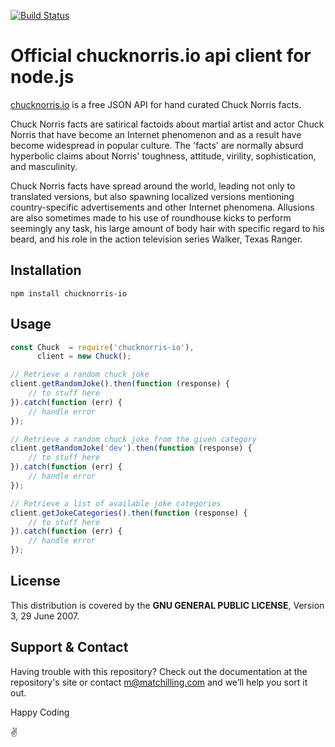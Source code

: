 [![Build Status](https://travis-ci.org/chucknorris-io/client-nodejs.svg?branch=master)](https://travis-ci.org/chucknorris-io/client-nodejs)

# Official chucknorris.io api client for node.js

[chucknorris.io](https://api.chucknorris.io) is a free JSON API for hand curated Chuck Norris facts.

Chuck Norris facts are satirical factoids about martial artist and actor Chuck Norris that have become an Internet
phenomenon and as a result have become widespread in popular culture. The 'facts' are normally absurd hyperbolic claims
about Norris' toughness, attitude, virility, sophistication, and masculinity.

Chuck Norris facts have spread around the world, leading not only to translated versions, but also spawning localized
versions mentioning country-specific advertisements and other Internet phenomena. Allusions are also sometimes made to
his use of roundhouse kicks to perform seemingly any task, his large amount of body hair with specific regard to his
beard, and his role in the action television series Walker, Texas Ranger.

## Installation

`npm install chucknorris-io`

## Usage

```javascript
const Chuck  = require('chucknorris-io'),
      client = new Chuck();

// Retrieve a random chuck joke
client.getRandomJoke().then(function (response) {
    // to stuff here
}).catch(function (err) {
    // handle error
});

// Retrieve a random chuck joke from the given category
client.getRandomJoke('dev').then(function (response) {
    // to stuff here
}).catch(function (err) {
    // handle error
});

// Retrieve a list of available joke categories
client.getJokeCategories().then(function (response) {
    // to stuff here
}).catch(function (err) {
    // handle error
});
```

## License

This distribution is covered by the **GNU GENERAL PUBLIC LICENSE**, Version 3, 29 June 2007.

## Support & Contact

Having trouble with this repository? Check out the documentation at the repository's site or contact m@matchilling.com and we’ll help you sort it out.

Happy Coding

:v:
